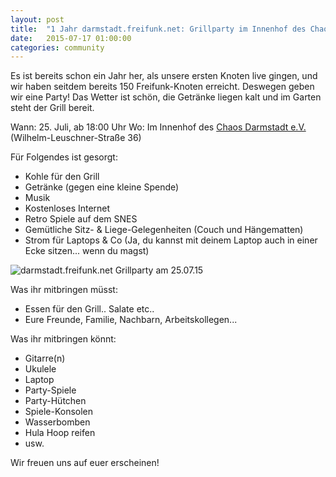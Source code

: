 ```yaml
---
layout: post
title:  "1 Jahr darmstadt.freifunk.net: Grillparty im Innenhof des Chaos Darmstadt e.V."
date:   2015-07-17 01:00:00
categories: community
---
```


Es ist bereits schon ein Jahr her, als unsere ersten Knoten live gingen, und wir haben seitdem bereits 150 Freifunk-Knoten erreicht.
Deswegen geben wir eine Party! Das Wetter ist schön, die Getränke liegen kalt und im Garten steht der Grill bereit.

Wann: 25. Juli, ab 18:00 Uhr
Wo: Im Innenhof des [Chaos Darmstadt e.V.](https://www.chaos-darmstadt.de/) (Wilhelm-Leuschner-Straße 36)

<!--*-->

Für Folgendes ist gesorgt:

- Kohle für den Grill
- Getränke (gegen eine kleine Spende)
- Musik
- Kostenloses Internet
- Retro Spiele auf dem SNES
- Gemütliche Sitz- & Liege-Gelegenheiten (Couch und Hängematten)
- Strom für Laptops & Co (Ja, du kannst mit deinem Laptop auch in einer Ecke sitzen... wenn du magst)

![darmstadt.freifunk.net Grillparty am 25.07.15](../images/posts/2015-07-17-grillparty.png "It's party time!")

Was ihr mitbringen müsst:

- Essen für den Grill.. Salate etc..
- Eure Freunde, Familie, Nachbarn, Arbeitskollegen...

Was ihr mitbringen könnt:

- Gitarre(n)
- Ukulele
- Laptop
- Party-Spiele
- Party-Hütchen
- Spiele-Konsolen
- Wasserbomben
- Hula Hoop reifen
- usw.

Wir freuen uns auf euer erscheinen!
